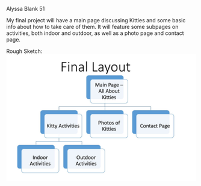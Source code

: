 Alyssa Blank 51

My final project will have a main page discussing Kitties and some basic info about how to take care of them. It will feature some subpages on activities, both indoor and outdoor, as well as a photo page and contact page.

Rough Sketch:
![Site Layout](./imgs/layout.jpg)

